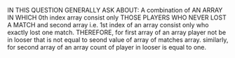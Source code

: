 IN THIS QUESTION GENERALLY ASK ABOUT:
A combination of AN ARRAY IN WHICH 0th index array consist only THOSE PLAYERS WHO NEVER LOST A MATCH and second array  i.e. 1st index of an array consist only who exactly lost one match.
THEREFORE, for first array of an array player not be in looser that is not equal to seond value of array of matches array.
similarly, for second array of an array count of player in looser is equal to one.

